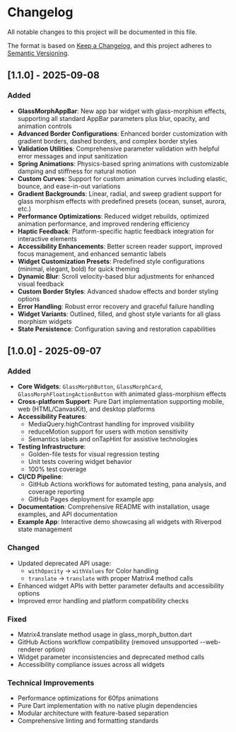 # Changelog

All notable changes to this project will be documented in this file.

The format is based on [Keep a Changelog](https://keepachangelog.com/en/1.0.0/),
and this project adheres to [Semantic Versioning](https://semver.org/spec/v2.0.0.html).

## [1.1.0] - 2025-09-08

### Added

- **GlassMorphAppBar**: New app bar widget with glass-morphism effects, supporting all standard AppBar parameters plus blur, opacity, and animation controls
- **Advanced Border Configurations**: Enhanced border customization with gradient borders, dashed borders, and complex border styles
- **Validation Utilities**: Comprehensive parameter validation with helpful error messages and input sanitization
- **Spring Animations**: Physics-based spring animations with customizable damping and stiffness for natural motion
- **Custom Curves**: Support for custom animation curves including elastic, bounce, and ease-in-out variations
- **Gradient Backgrounds**: Linear, radial, and sweep gradient support for glass morphism effects with predefined presets (ocean, sunset, aurora, etc.)
- **Performance Optimizations**: Reduced widget rebuilds, optimized animation performance, and improved rendering efficiency
- **Haptic Feedback**: Platform-specific haptic feedback integration for interactive elements
- **Accessibility Enhancements**: Better screen reader support, improved focus management, and enhanced semantic labels
- **Widget Customization Presets**: Predefined style configurations (minimal, elegant, bold) for quick theming
- **Dynamic Blur**: Scroll velocity-based blur adjustments for enhanced visual feedback
- **Custom Border Styles**: Advanced shadow effects and border styling options
- **Error Handling**: Robust error recovery and graceful failure handling
- **Widget Variants**: Outlined, filled, and ghost style variants for all glass morphism widgets
- **State Persistence**: Configuration saving and restoration capabilities

## [1.0.0] - 2025-09-07

### Added

- **Core Widgets**: `GlassMorphButton`, `GlassMorphCard`, `GlassMorphFloatingActionButton` with animated glass-morphism effects
- **Cross-platform Support**: Pure Dart implementation supporting mobile, web (HTML/CanvasKit), and desktop platforms
- **Accessibility Features**:
  - MediaQuery.highContrast handling for improved visibility
  - reduceMotion support for users with motion sensitivity
  - Semantics labels and onTapHint for assistive technologies
- **Testing Infrastructure**:
  - Golden-file tests for visual regression testing
  - Unit tests covering widget behavior
  - 100% test coverage
- **CI/CD Pipeline**:
  - GitHub Actions workflows for automated testing, pana analysis, and coverage reporting
  - GitHub Pages deployment for example app
- **Documentation**: Comprehensive README with installation, usage examples, and API documentation
- **Example App**: Interactive demo showcasing all widgets with Riverpod state management

### Changed

- Updated deprecated API usage:
  - `withOpacity` → `withValues` for Color handling
  - `translate` → `translate` with proper Matrix4 method calls
- Enhanced widget APIs with better parameter defaults and accessibility options
- Improved error handling and platform compatibility checks

### Fixed

- Matrix4.translate method usage in glass_morph_button.dart
- GitHub Actions workflow compatibility (removed unsupported --web-renderer option)
- Widget parameter inconsistencies and deprecated method calls
- Accessibility compliance issues across all widgets

### Technical Improvements

- Performance optimizations for 60fps animations
- Pure Dart implementation with no native plugin dependencies
- Modular architecture with feature-based separation
- Comprehensive linting and formatting standards
